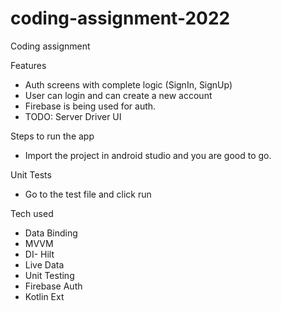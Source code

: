 # coding-assignment-2022
Coding assignment

Features
- Auth screens with complete logic (SignIn, SignUp)
- User can login and can create a new account
- Firebase is being used for auth.
- TODO: Server Driver UI

Steps to run the app
- Import the project in android studio and you are good to go.

Unit Tests
- Go to the test file and click run

Tech used
- Data Binding
- MVVM
- DI- Hilt
- Live Data
- Unit Testing
- Firebase Auth
- Kotlin Ext
